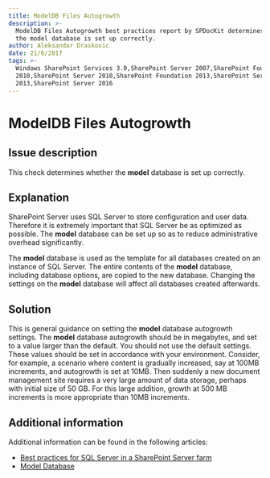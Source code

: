 ```yaml
---
title: ModelDB Files Autogrowth
description: >-
  ModelDB Files Autogrowth best practices report by SPDocKit determines whether
  the model database is set up correctly.
author: Aleksandar Draskovic
date: 21/6/2017
tags: >-
  Windows SharePoint Services 3.0,SharePoint Server 2007,SharePoint Foundation
  2010,SharePoint Server 2010,SharePoint Foundation 2013,SharePoint Server
  2013,SharePoint Server 2016
---
```


# ModelDB Files Autogrowth

## Issue description

This check determines whether the **model** database is set up correctly.

## Explanation

SharePoint Server uses SQL Server to store configuration and user data. Therefore it is extremely important that SQL Server be as optimized as possible. The **model** database can be set up so as to reduce administrative overhead significantly.

The **model** database is used as the template for all databases created on an instance of SQL Server. The entire contents of the **model** database, including database options, are copied to the new database. Changing the settings on the **model** database will affect all databases created afterwards.

## Solution

This is general guidance on setting the **model** database autogrowth settings. The **model** database autogrowth should be in megabytes, and set to a value larger than the default. You should not use the default settings. These values should be set in accordance with your environment. Consider, for example, a scenario where content is gradually increased, say at 100MB increments, and autogrowth is set at 10MB. Then suddenly a new document management site requires a very large amount of data storage, perhaps with initial size of 50 GB. For this large addition, growth at 500 MB increments is more appropriate than 10MB increments.

## Additional information

Additional information can be found in the following articles:

* [Best practices for SQL Server in a SharePoint Server farm](https://technet.microsoft.com/en-us/library/hh292622.aspx)
* [Model Database](https://docs.microsoft.com/en-us/sql/relational-databases/databases/model-database)

